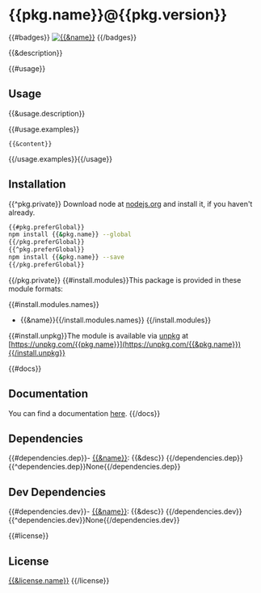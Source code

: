 # {{pkg.name}}@{{pkg.version}}
{{#badges}} [![{{&name}}]({{&img}})]({{&url}}) {{/badges}}

{{&description}}

{{#usage}}
## Usage

{{&usage.description}}

{{#usage.examples}}
```{{&lang}}
{{&content}}
```

{{/usage.examples}}{{/usage}}

## Installation
{{^pkg.private}}
Download node at [nodejs.org](http://nodejs.org) and install it, if you haven't already.

```sh
{{#pkg.preferGlobal}}
npm install {{&pkg.name}} --global
{{/pkg.preferGlobal}}
{{^pkg.preferGlobal}}
npm install {{&pkg.name}} --save
{{/pkg.preferGlobal}}
```

{{/pkg.private}}
{{#install.modules}}This package is provided in these module formats:

{{#install.modules.names}}
- {{&name}}{{/install.modules.names}}
{{/install.modules}}

{{#install.unpkg}}The module is available via [unpkg](https://unpkg.com/) at
[https://unpkg.com/{{pkg.name}}](https://unpkg.com/{{&pkg.name}}){{/install.unpkg}}

{{#docs}}
## Documentation

You can find a documentation [here]({{&docs}}).
{{/docs}}

## Dependencies

{{#dependencies.dep}}- [{{&name}}]({{&url}}): {{&desc}}
{{/dependencies.dep}}{{^dependencies.dep}}None{{/dependencies.dep}}

## Dev Dependencies

{{#dependencies.dev}}- [{{&name}}]({{&url}}): {{&desc}}
{{/dependencies.dev}}{{^dependencies.dev}}None{{/dependencies.dev}}

{{#license}}
## License
[{{&license.name}}]({{&license.file}})
{{/license}}
